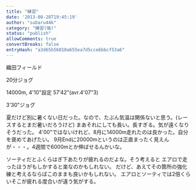 ```yaml
---
title: "練習"
date: '2013-08-28T19:45:19'
author: "subaru44k"
category: "練習(強)"
status: "publish"
allowComments: true
convertBreaks: false
entryHash: "a3d65b56010a655ea7d5cce6bbcf53a6"
---
```

織田フィールド

20分ジョグ

14000m, 4'10"設定
57'42"(avr.4'07"3)

3'30"ジョグ

夏だけど別に暑くない日だった。なので、たぶん気温は関係ないと思う。(レースするとまだ暑いだろうけど)
まあそれにしても長い。長すぎる。気が遠くなりそうだった。
4'00"ではないけれど、8月に14000m走れたのは良かった。自分を褒めてあげたい。
9月Endに20000mというのは正直まったく見えんが・・・。4週間で6000mとか伸ばせるんかいな。

ソーティだとふくらはぎ下あたりが疲れるのだよな。そう考えると
エアロで走ったほうがもしかすると楽なのかもしれない。
だけど、あえてその箇所の強化練と考えるならばこのままも良いかもしれない。
エアロとソーティでは2倍くらいそこが疲れる度合いが違う気がする。
